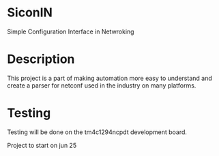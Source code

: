 # SiconIN
Simple Configuration Interface in Netwroking

# Description
This project is a part of making automation more easy to understand and create a parser for netconf used in the industry on many platforms.

# Testing
Testing will be done on the tm4c1294ncpdt development board.

Project to start on jun 25 



